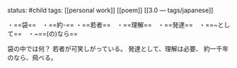 status: #child 
tags: [[personal work]] [[poem]] [[3.0 — tags/japanese]]

・==袋==　・==約-== ・==若者==　・==理解==　・==発達==　・==~として==　・~==(の)なら== 

袋の中では何？
若者が可笑しがっている。
発達として、理解は必要、
約一千年のなら、飛べる。